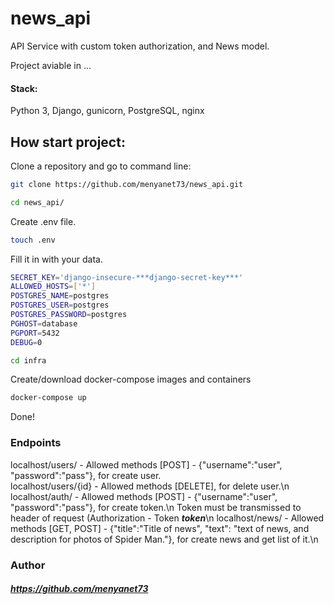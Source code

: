 # news_api

API Service with custom token authorization, and News model.

Project aviable in ...


#### Stack: 
Python 3, Django, gunicorn, PostgreSQL, nginx

## How start project:

Clone a repository and go to command line:

```sh
git clone https://github.com/menyanet73/news_api.git
```

```sh
cd news_api/
```

Create .env file.

```sh
touch .env
```

Fill it in with your data. 

```sh
SECRET_KEY='django-insecure-***django-secret-key***'
ALLOWED_HOSTS=['*']
POSTGRES_NAME=postgres
POSTGRES_USER=postgres
POSTGRES_PASSWORD=postgres
PGHOST=database
PGPORT=5432
DEBUG=0
```

```sh
cd infra
```

Create/download docker-compose images and containers

```sh
docker-compose up
```


Done!

### Endpoints

localhost/users/ - Allowed methods [POST] - {"username":"user", "password":"pass"}, for create user. <br/>
localhost/users/{id} - Allowed methods [DELETE], for delete user.\n
localhost/auth/ - Allowed methods [POST] - {"username":"user", "password":"pass"}, for create token.\n
Token must be transmissed to header of request (Authorization - Token ***token***\n
localhost/news/ - Allowed methods [GET, POST] - {"title":"Title of news", "text": "text of news, and description for photos of Spider Man."}, for create news and get list of it.\n

### Author
##### https://github.com/menyanet73
